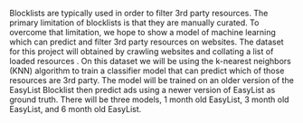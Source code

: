 Blocklists are typically used in order to filter 3rd party resources. The primary limitation of blocklists is that they are manually curated. To overcome that limitation, we hope to show a model of machine learning which can predict and filter 3rd party resources on websites. The dataset for this project will obtained by crawling websites and collating a list of loaded resources . On this dataset we will be using the k-nearest neighbors (KNN) algorithm to train a classifier model that can predict which of those resources are 3rd party. The model will be trained on an older version of the EasyList Blocklist then predict ads using a newer version of EasyList as ground truth. There will be three models, 1 month old EasyList, 3 month old EasyList, and 6 month old EasyList.
